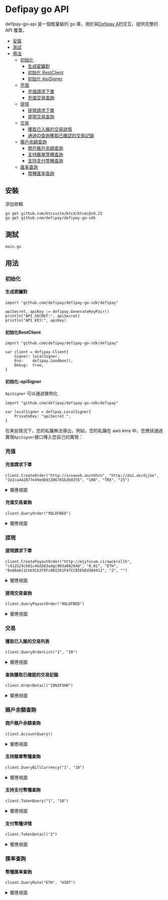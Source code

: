 # Defipay go API

defipay-go-api 是一個輕量級的 go 庫，用於與[Defipay API](http://doc.defipay.biz/)交互，提供完整的 API 覆蓋。


* [安裝](#安裝)
* [測試](#測試)
* [用法](#用法)
    * [初始化](#初始化)
        * [生成密鑰對](#生成密鑰對)
        * [初始化 RestClient](#初始化RestClient)
        * [初始化 ApiSigner](#初始化-apisigner)
    * [充值](#充值)
        * [充值請求下單](#充值請求下單)
        * [充值交易查詢](#充值交易查詢)
    * [提現](#提現)
        * [提現請求下單](#提現請求下單)
        * [提現交易查詢](#提現交易查詢)
    * [交易](#交易)
        * [獲取已入賬的交易詳情](#獲取已入賬的交易詳情)
        * [通過ID查詢獲取已確認的交易記錄](#通過ID查詢獲取已確認的交易記錄)
    * [賬戶余額查詢](#賬戶余額查詢)
        * [商戶賬戶余額查詢](#商戶賬戶余額查詢)
        * [支持賬單幣種查詢](#支持賬單幣種查詢)
        * [支持支付幣種查詢](#支持支付幣種查詢)
    * [匯率查詢](#匯率查詢)
        * [幣種匯率查詢](#幣種匯率查詢)

## 安裝

添加依賴

``` 
go get github.com/btcsuite/btcd/btcec@v0.22
go get github.com/defipay/defipay-go-sdk
```

## 測試

```
main.go
```

## 用法

### 初始化

#### 生成密鑰對

```
import "github.com/defipay/defipay-go-sdk/defipay"

apiSecret, apiKey := defipay.GenerateKeyPair()
println("API_SECRET:", apiSecret)
println("API_KEY:", apiKey)
```

#### 初始化RestClient

```
import "github.com/defipay/defipay-go-sdk/defipay"

var client = defipay.Client{
	Signer: localSigner,
	Env:    defipay.Sandbox(),
	Debug:  true,
}
```

#### 初始化-apiSigner


`ApiSigner` 可以通過實例化
```
import "github.com/defipay/defipay-go-sdk/defipay"

var localSigner = defipay.LocalSigner{
	PrivateKey: "apiSecret ",
}
```

在某些情況下，您的私鑰無法導出，例如，您的私鑰在 aws kms 中，您應該通過實現`ApiSigner`接口傳入您自己的實現：

### 充值

#### 充值請求下單

```
client.CreateOrder("http://xcsewvb.ao/nhhcn", "http://da1.ao/djjke", "2a1ca442077e49edb91306701b3b0255", "100", "TRX", "25")
```
<details>
<summary>響應視圖</summary>

```
{"code":200,"msg":"OK","data":{"amount":"100","cashierUrl":"http://www.defipay.biz/customer/#/order/9QLDFBED","currency":"TRX","currencyLogoUrl":"https://defipay-test.oss-cn-hangzhou.aliyuncs.com/defipay_v_1.0/c205901ff60f4d588d4617bbaa0bc939.png","memberTransNo":"bcb9559afce6477b92e0d05c01cd4be0","tokenInfo":[{"address":"TVCsvmAvKyubwJtLweHhwDqKWtn8iXrWhJ","amount":"100","chainAssertDecimal":6,"chainAssertId":null,"chainId":null,"coinType":"Mainnet","displayName":"TRX","logoUrl":"https://defipay-test.oss-cn-hangzhou.aliyuncs.com/defipay_v_1.0/c205901ff60f4d588d4617bbaa0bc939.png","shortName":"TRX"}],"transNo":"9QLDFBED"},"success":true}
```
</details>

#### 充值交易查詢
```
client.QueryOrder("9QLDFBED")
```
<details>
<summary>響應視圖</summary>

```
{"code":200,"msg":"OK","data":{"amount":"100","billAmount":"","createTime":"1652076718","currency":"TRX","id":null,"memberSeq":"80000032","memberTransNo":"bcb9559afce6477b92e0d05c01cd4be0","settleTime":"0","shortName":"","state":"300","toAddress":"","transNo":"9QLDFBED"},"success":true}
```
</details>


### 提現
#### 提現請求下單

```
client.CreatePayoutOrder("http://mjyfxsum.ci/awckrxllk", "c412524cb01c4bd383adgc903a08284d", "0.01", "ETH", "0x88a611Ceb5Cb3f0Fc002261F47CC85EbEd304412", "2", "")
```
<details>
<summary>響應視圖</summary>

```
{"code":200,"msg":"OK","data":{"transNo":"C5LOTLWK","memberTransNo":"c412524cb01c4bd383adgc903a08284d","currency":"ETH","amount":"0.01","tokenId":2,"tokenAmount":"0.01"},"success":true}
```
</details>

#### 提現交易查詢
```
client.QueryPayoutOrder("9QLDFBED")
```
<details>
<summary>響應視圖</summary>

```
{"code":200,"msg":"OK","data":{"amount":"100","billAmount":"","createTime":"1652076718","currency":"TRX","id":null,"memberSeq":"80000032","memberTransNo":"bcb9559afce6477b92e0d05c01cd4be0","settleTime":"0","shortName":"","state":"300","toAddress":"","transNo":"9QLDFBED"},"success":true}
```
</details>

### 交易

#### 獲取已入賬的交易列表

```
client.QueryOrderList("1", "10")
```
<details>
<summary>響應視圖</summary>

```
{"code":200,"msg":"OK","data":[{"id":4546,"transNo":"C5LOTLWK","memberTransNo":"payouttest111","memberSeq":"80000029","amount":"1000","currency":"USDT","toAddress":"0x3531C5F7540aDC5e5d640De11DE524cD379CC717","shortName":"ETH","billAmount":"0.374510748524758788","state":"300","createTime":"1651906147","settleTime":"0"},{"id":3170,"transNo":"1SQKTD17","memberTransNo":"test122234124","memberSeq":"80000029","amount":"1000","currency":"USDT","toAddress":"","shortName":"","billAmount":"","state":"300","createTime":"1651905865","settleTime":"0"}],"success":true}
```
</details>

#### 查詢獲取已確認的交易記錄
```
client.OrderDetail("29N3FVHO")
```
<details>
<summary>響應視圖</summary>

```
{"code":200,"msg":"OK","data":{"id":2873,"transNo":"29N3FVHO","memberTransNo":"202205050000000001","memberSeq":"80000020","amount":"0.1","currency":"ETH","toAddress":"0x8034761a6b9b2aa11f5b5fc9c5539a8061e0d759","shortName":"ETH","billAmount":"0.1","state":"200","createTime":"1651750925","settleTime":"1651754339"},"success":true}
```

</details>

### 賬戶余額查詢
#### 商戶賬戶余額查詢

```
client.AccountQuery()
```
<details>
<summary>響應視圖</summary>

```
{"code":200,"msg":"OK","data":[{"totalAmount":0,"frozenAmount":0,"availableAmount":0,"tokenId":2,"shortName":"ETH","name":"Ether","displayName":"ETH","logoUrl":"https:\/\/defipay-test.oss-cn-hangzhou.aliyuncs.com\/defipay_v_1.0\/ba40da70bed74489a7ed6adaed495763.png"},{"totalAmount":0,"frozenAmount":0,"availableAmount":0,"tokenId":3,"shortName":"USDT","name":"Tether","displayName":"USDT-ERC20","logoUrl":"https:\/\/defipay-test.oss-cn-hangzhou.aliyuncs.com\/defipay_v_1.0\/1b88c0c2dba04080bd3165843de3ffae.png"}],"success":true}
```
</details>

#### 支持賬單幣種查詢

```
client.QueryBillCurrency("1", "10")
```

<details>
<summary>響應視圖</summary>

```
{"code":200,"msg":"OK","data":[{"assertId":"AED","typeIsCrypto":0},{"assertId":"AUD","typeIsCrypto":0},{"assertId":"BRC","typeIsCrypto":0},{"assertId":"BYN","typeIsCrypto":0},{"assertId":"CAD","typeIsCrypto":0},{"assertId":"CHF","typeIsCrypto":0},{"assertId":"CLP","typeIsCrypto":0},{"assertId":"CNY","typeIsCrypto":0},{"assertId":"DEM","typeIsCrypto":0},{"assertId":"DKK","typeIsCrypto":0}],"success":true}
```
</details>

#### 支持支付幣種查詢

```
client.TokenQuery("1", "10")
```
<details>
<summary>響應視圖</summary>

```
{"code":200,"msg":"OK","data":[{"id":1,"name":"BTC","displayName":"BTC","shortName":"BTC","logoUrl":"https:\/\/defipay-test.oss-cn-hangzhou.aliyuncs.com\/defipay_v_1.0\/8f6e5e2382f94028b87307ad5c73c52e.png","chainAssertId":null,"chainAssertDecimal":"6"},{"id":2,"name":"Ether","displayName":"ETH","shortName":"ETH","logoUrl":"https:\/\/defipay-test.oss-cn-hangzhou.aliyuncs.com\/defipay_v_1.0\/ba40da70bed74489a7ed6adaed495763.png","chainAssertId":null,"chainAssertDecimal":"18"},{"id":3,"name":"Tether","displayName":"USDT-ERC20","shortName":"USDT","logoUrl":"https:\/\/defipay-test.oss-cn-hangzhou.aliyuncs.com\/defipay_v_1.0\/1b88c0c2dba04080bd3165843de3ffae.png","chainAssertId":"0xdac17f958d2ee523a2206206994597c13d831ec7","chainAssertDecimal":"6"},{"id":4,"name":"Binance Coin","displayName":"BNB","shortName":"BNB","logoUrl":"https:\/\/defipay-test.oss-cn-hangzhou.aliyuncs.com\/defipay_v_1.0\/6300d391da1642c58c6673f32235db89.png","chainAssertId":null,"chainAssertDecimal":"18"},{"id":5,"name":"USDC","displayName":"USDC-ERC20","shortName":"USDC","logoUrl":"https:\/\/defipay-test.oss-cn-hangzhou.aliyuncs.com\/defipay_v_1.0\/b5afa9c1d46842cea775d3e63c9287b7.png","chainAssertId":"0xa0b86991c6218b36c1d19d4a2e9eb0ce3606eb48","chainAssertDecimal":"6"},{"id":6,"name":"Ripple","displayName":"XRP-BEP20","shortName":"XRP","logoUrl":"https:\/\/defipay-test.oss-cn-hangzhou.aliyuncs.com\/defipay_v_1.0\/7df1c4bc20054894b52b4aa6a7ae1e81.png","chainAssertId":"0x1d2f0da169ceb9fc7b3144628db156f3f6c60dbe","chainAssertDecimal":"18"},{"id":7,"name":"Cardano","displayName":"ADA-BEP20","shortName":"ADA","logoUrl":"https:\/\/defipay-test.oss-cn-hangzhou.aliyuncs.com\/defipay_v_1.0\/35d6f3167e9c4a9dae0ef34c50a1deb0.png","chainAssertId":"0x3ee2200efb3400fabb9aacf31297cbdd1d435d47","chainAssertDecimal":"18"},{"id":8,"name":"Solana","displayName":"SOL","shortName":"SOL","logoUrl":"https:\/\/defipay-test.oss-cn-hangzhou.aliyuncs.com\/defipay_v_1.0\/068abeb1076c40189d64c69cf70ed6e6.png","chainAssertId":null,"chainAssertDecimal":"18"},{"id":9,"name":"Luna Coin","displayName":"LUNA","shortName":"LUNA","logoUrl":"https:\/\/defipay-test.oss-cn-hangzhou.aliyuncs.com\/defipay_v_1.0\/a8a96dd9240c425291bb87178aae935c.png","chainAssertId":null,"chainAssertDecimal":"18"},{"id":10,"name":"AVAX","displayName":"AVAX-C","shortName":"AVAX","logoUrl":"https:\/\/defipay-test.oss-cn-hangzhou.aliyuncs.com\/defipay_v_1.0\/62f25f5cf608415587a7cda95d9238c0.png","chainAssertId":null,"chainAssertDecimal":"18"}],"success":true}
```
</details>

#### 支付幣種详情

```
client.TokenDetail("2")
```
<details>
<summary>響應視圖</summary>

```
{"code":200,"msg":"OK","data":{"availableAmount":0,"createTime":1651909485,"frozenAmount":0,"id":245,"memberSeq":"80000032","shortName":"ETH","tokenId":2,"totalAmount":0,"updateTime":1651909485,"version":0},"success":true}
```
</details>


### 匯率查詢
#### 幣種匯率查詢

```
client.QueryRate("ETH", "USDT")
```
<details>
<summary>響應視圖</summary>

```
{"code":200,"msg":"OK","data":{"rate":"2669.8356867640886695401071913","rateTime":1651896014},"success":true}
```
</details>

